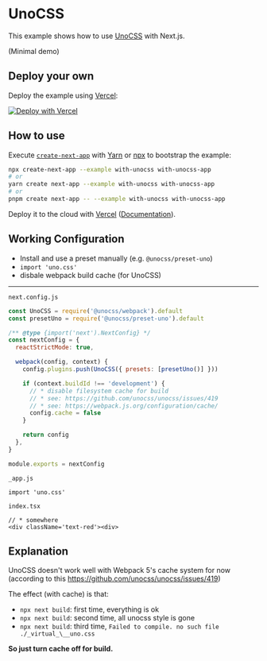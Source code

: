 # UnoCSS

This example shows how to use [UnoCSS](https://github.com/unocss/unocss) with Next.js.

(Minimal demo)

## Deploy your own

Deploy the example using [Vercel](https://vercel.com?utm_source=github&utm_medium=readme&utm_campaign=next-example):

[![Deploy with Vercel](https://vercel.com/button)](https://vercel.com/new/git/external?repository-url=https://github.com/vercel/next.js/tree/canary/examples/with-unocss&project-name=with-unocss&repository-name=with-unocss)

## How to use

Execute [`create-next-app`](https://github.com/vercel/next.js/tree/canary/packages/create-next-app) with [Yarn](https://yarnpkg.com/lang/en/docs/cli/create/) or [npx](https://github.com/zkat/npx#readme) to bootstrap the example:

```bash
npx create-next-app --example with-unocss with-unocss-app
# or
yarn create next-app --example with-unocss with-unocss-app
# or
pnpm create next-app -- --example with-unocss with-unocss-app
```

Deploy it to the cloud with [Vercel](https://vercel.com/new?utm_source=github&utm_medium=readme&utm_campaign=next-example) ([Documentation](https://nextjs.org/docs/deployment)).

## Working Configuration

- Install and use a preset manually (e.g. `@unocss/preset-uno`)
- `import 'uno.css'`
- disbale webpack build cache (for UnoCSS)

---

`next.config.js`

```js
const UnoCSS = require('@unocss/webpack').default
const presetUno = require('@unocss/preset-uno').default

/** @type {import('next').NextConfig} */
const nextConfig = {
  reactStrictMode: true,

  webpack(config, context) {
    config.plugins.push(UnoCSS({ presets: [presetUno()] }))

    if (context.buildId !== 'development') {
      // * disable filesystem cache for build
      // * see: https://github.com/unocss/unocss/issues/419
      // * see: https://webpack.js.org/configuration/cache/
      config.cache = false
    }

    return config
  },
}

module.exports = nextConfig
```

`_app.js`

```tsx
import 'uno.css'
```

`index.tsx`

```tsx
// * somewhere
<div className='text-red'><div>
```

## Explanation

UnoCSS doesn't work well with Webpack 5's cache system for now (according to this <https://github.com/unocss/unocss/issues/419>)

The effect (with cache) is that:

- `npx next build`: first time, everything is ok
- `npx next build`: second time, all unocss style is gone
- `npx next build`: third time, `Failed to compile. no such file ./_virtual_\__uno.css`

**So just turn cache off for build.**
